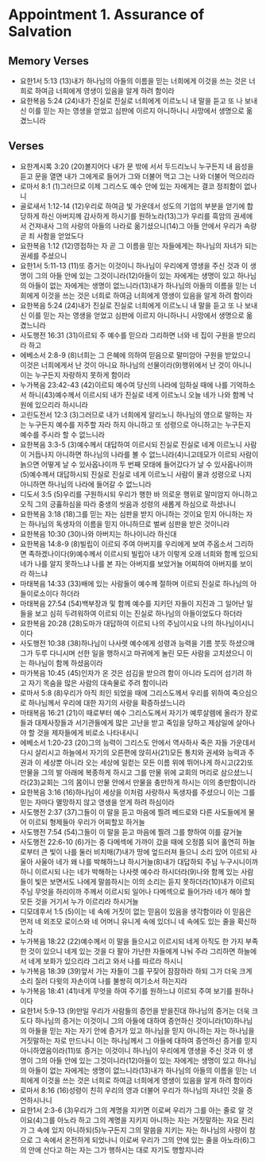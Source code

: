 #  Appointment 1. Assurance of Salvation

## Memory Verses
- 요한1서 5:13 (13)내가 하나님의 아들의 이름을 믿는 너희에게 이것을 쓰는 것은 너희로 하여금 너희에게 영생이 있음을 알게 하려 함이라
- 요한복음 5:24 (24)내가 진실로 진실로 너희에게 이르노니 내 말을 듣고 또 나 보내신 이를 믿는 자는 영생을 얻었고 심판에 이르지 아니하나니 사망에서 생명으로 옮겼느니라

## Verses
- 요한계시록 3:20 (20)볼지어다 내가 문 밖에 서서 두드리노니 누구든지 내 음성을 듣고 문을 열면 내가 그에게로 들어가 그와 더불어 먹고 그는 나와 더불어 먹으리라
- 로마서 8:1 (1)그러므로 이제 그리스도 예수 안에 있는 자에게는 결코 정죄함이 없나니
- 골로새서 1:12-14 (12)우리로 하여금 빛 가운데서 성도의 기업의 부분을 얻기에 합당하게 하신 아버지께 감사하게 하시기를 원하노라(13)그가 우리를 흑암의 권세에서 건져내사 그의 사랑의 아들의 나라로 옮기셨으니(14)그 아들 안에서 우리가 속량 곧 죄 사함을 얻었도다
- 요한복음 1:12 (12)영접하는 자 곧 그 이름을 믿는 자들에게는 하나님의 자녀가 되는 권세를 주셨으니
- 요한1서 5:11-13 (11)또 증거는 이것이니 하나님이 우리에게 영생을 주신 것과 이 생명이 그의 아들 안에 있는 그것이니라(12)아들이 있는 자에게는 생명이 있고 하나님의 아들이 없는 자에게는 생명이 없느니라(13)내가 하나님의 아들의 이름을 믿는 너희에게 이것을 쓰는 것은 너희로 하여금 너희에게 영생이 있음을 알게 하려 함이라
- 요한복음 5:24 (24)내가 진실로 진실로 너희에게 이르노니 내 말을 듣고 또 나 보내신 이를 믿는 자는 영생을 얻었고 심판에 이르지 아니하나니 사망에서 생명으로 옮겼느니라
- 사도행전 16:31 (31)이르되 주 예수를 믿으라 그리하면 너와 네 집이 구원을 받으리라 하고
- 에베소서 2:8-9 (8)너희는 그 은혜에 의하여 믿음으로 말미암아 구원을 받았으니 이것은 너희에게서 난 것이 아니요 하나님의 선물이라(9)행위에서 난 것이 아니니 이는 누구든지 자랑하지 못하게 함이라
- 누가복음 23:42-43 (42)이르되 예수여 당신의 나라에 임하실 때에 나를 기억하소서 하니(43)예수께서 이르시되 내가 진실로 네게 이르노니 오늘 네가 나와 함께 낙원에 있으리라 하시니라
- 고린도전서 12:3 (3)그러므로 내가 너희에게 알리노니 하나님의 영으로 말하는 자는 누구든지 예수를 저주할 자라 하지 아니하고 또 성령으로 아니하고는 누구든지 예수를 주시라 할 수 없느니라
- 요한복음 3:3-5 (3)예수께서 대답하여 이르시되 진실로 진실로 네게 이르노니 사람이 거듭나지 아니하면 하나님의 나라를 볼 수 없느니라(4)니고데모가 이르되 사람이 늙으면 어떻게 날 수 있사옵나이까 두 번째 모태에 들어갔다가 날 수 있사옵나이까(5)예수께서 대답하시되 진실로 진실로 네게 이르노니 사람이 물과 성령으로 나지 아니하면 하나님의 나라에 들어갈 수 없느니라
- 디도서 3:5 (5)우리를 구원하시되 우리가 행한 바 의로운 행위로 말미암지 아니하고 오직 그의 긍휼하심을 따라 중생의 씻음과 성령의 새롭게 하심으로 하셨나니
- 요한복음 3:18 (18)그를 믿는 자는 심판을 받지 아니하는 것이요 믿지 아니하는 자는 하나님의 독생자의 이름을 믿지 아니하므로 벌써 심판을 받은 것이니라
- 요한복음 10:30 (30)나와 아버지는 하나이니라 하신대
- 요한복음 14:8-9 (8)빌립이 이르되 주여 아버지를 우리에게 보여 주옵소서 그리하면 족하겠나이다(9)예수께서 이르시되 빌립아 내가 이렇게 오래 너희와 함께 있으되 네가 나를 알지 못하느냐 나를 본 자는 아버지를 보았거늘 어찌하여 아버지를 보이라 하느냐
- 마태복음 14:33 (33)배에 있는 사람들이 예수께 절하며 이르되 진실로 하나님의 아들이로소이다 하더라
- 마태복음 27:54 (54)백부장과 및 함께 예수를 지키던 자들이 지진과 그 일어난 일들을 보고 심히 두려워하여 이르되 이는 진실로 하나님의 아들이었도다 하더라
- 요한복음 20:28 (28)도마가 대답하여 이르되 나의 주님이시요 나의 하나님이시니이다
- 사도행전 10:38 (38)하나님이 나사렛 예수에게 성령과 능력을 기름 붓듯 하셨으매 그가 두루 다니시며 선한 일을 행하시고 마귀에게 눌린 모든 사람을 고치셨으니 이는 하나님이 함께 하셨음이라
- 마가복음 10:45 (45)인자가 온 것은 섬김을 받으려 함이 아니라 도리어 섬기려 하고 자기 목숨을 많은 사람의 대속물로 주려 함이니라
- 로마서 5:8 (8)우리가 아직 죄인 되었을 때에 그리스도께서 우리를 위하여 죽으심으로 하나님께서 우리에 대한 자기의 사랑을 확증하셨느니라
- 마태복음 16:21 (21)이 때로부터 예수 그리스도께서 자기가 예루살렘에 올라가 장로들과 대제사장들과 서기관들에게 많은 고난을 받고 죽임을 당하고 제삼일에 살아나야 할 것을 제자들에게 비로소 나타내시니
- 에베소서 1:20-23 (20)그의 능력이 그리스도 안에서 역사하사 죽은 자들 가운데서 다시 살리시고 하늘에서 자기의 오른편에 앉히사(21)모든 통치와 권세와 능력과 주권과 이 세상뿐 아니라 오는 세상에 일컫는 모든 이름 위에 뛰어나게 하시고(22)또 만물을 그의 발 아래에 복종하게 하시고 그를 만물 위에 교회의 머리로 삼으셨느니라(23)교회는 그의 몸이니 만물 안에서 만물을 충만하게 하시는 이의 충만함이니라
- 요한복음 3:16 (16)하나님이 세상을 이처럼 사랑하사 독생자를 주셨으니 이는 그를 믿는 자마다 멸망하지 않고 영생을 얻게 하려 하심이라
- 사도행전 2:37 (37)그들이 이 말을 듣고 마음에 찔려 베드로와 다른 사도들에게 물어 이르되 형제들아 우리가 어찌할꼬 하거늘
- 사도행전 7:54 (54)그들이 이 말을 듣고 마음에 찔려 그를 향하여 이를 갈거늘
- 사도행전 22:6-10 (6)가는 중 다메섹에 가까이 갔을 때에 오정쯤 되어 홀연히 하늘로부터 큰 빛이 나를 둘러 비치매(7)내가 땅에 엎드러져 들으니 소리 있어 이르되 사울아 사울아 네가 왜 나를 박해하느냐 하시거늘(8)내가 대답하되 주님 누구시니이까 하니 이르시되 나는 네가 박해하는 나사렛 예수라 하시더라(9)나와 함께 있는 사람들이 빛은 보면서도 나에게 말씀하시는 이의 소리는 듣지 못하더라(10)내가 이르되 주님 무엇을 하리이까 주께서 이르시되 일어나 다메섹으로 들어가라 네가 해야 할 모든 것을 거기서 누가 이르리라 하시거늘
- 디모데후서 1:5 (5)이는 네 속에 거짓이 없는 믿음이 있음을 생각함이라 이 믿음은 먼저 네 외조모 로이스와 네 어머니 유니게 속에 있더니 네 속에도 있는 줄을 확신하노라
- 누가복음 18:22 (22)예수께서 이 말을 들으시고 이르시되 네게 아직도 한 가지 부족한 것이 있으니 네게 있는 것을 다 팔아 가난한 자들에게 나눠 주라 그리하면 하늘에서 네게 보화가 있으리라 그리고 와서 나를 따르라 하시니
- 누가복음 18:39 (39)앞서 가는 자들이 그를 꾸짖어 잠잠하라 하되 그가 더욱 크게 소리 질러 다윗의 자손이여 나를 불쌍히 여기소서 하는지라
- 누가복음 18:41 (41)네게 무엇을 하여 주기를 원하느냐 이르되 주여 보기를 원하나이다
- 요한1서 5:9-13 (9)만일 우리가 사람들의 증언을 받을진대 하나님의 증거는 더욱 크도다 하나님의 증거는 이것이니 그의 아들에 대하여 증언하신 것이니라(10)하나님의 아들을 믿는 자는 자기 안에 증거가 있고 하나님을 믿지 아니하는 자는 하나님을 거짓말하는 자로 만드나니 이는 하나님께서 그 아들에 대하여 증언하신 증거를 믿지 아니하였음이라(11)또 증거는 이것이니 하나님이 우리에게 영생을 주신 것과 이 생명이 그의 아들 안에 있는 그것이니라(12)아들이 있는 자에게는 생명이 있고 하나님의 아들이 없는 자에게는 생명이 없느니라(13)내가 하나님의 아들의 이름을 믿는 너희에게 이것을 쓰는 것은 너희로 하여금 너희에게 영생이 있음을 알게 하려 함이라
- 로마서 8:16 (16)성령이 친히 우리의 영과 더불어 우리가 하나님의 자녀인 것을 증언하시나니
- 요한1서 2:3-6 (3)우리가 그의 계명을 지키면 이로써 우리가 그를 아는 줄로 알 것이요(4)그를 아노라 하고 그의 계명을 지키지 아니하는 자는 거짓말하는 자요 진리가 그 속에 있지 아니하되(5)누구든지 그의 말씀을 지키는 자는 하나님의 사랑이 참으로 그 속에서 온전하게 되었나니 이로써 우리가 그의 안에 있는 줄을 아노라(6)그의 안에 산다고 하는 자는 그가 행하시는 대로 자기도 행할지니라
